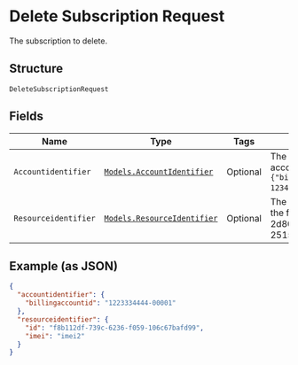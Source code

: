 
# Delete Subscription Request

The subscription to delete.

## Structure

`DeleteSubscriptionRequest`

## Fields

| Name | Type | Tags | Description |
|  --- | --- | --- | --- |
| `Accountidentifier` | [`Models.AccountIdentifier`](../../doc/models/account-identifier.md) | Optional | The ID of the authenticating billing account, in the format `{"billingaccountid":"1234567890-12345"}`. |
| `Resourceidentifier` | [`Models.ResourceIdentifier`](../../doc/models/resource-identifier.md) | Optional | The ID of the target to delete, in the format {"id": "dd1682d3-2d80-cefc-f3ee-25154800beff"}. |

## Example (as JSON)

```json
{
  "accountidentifier": {
    "billingaccountid": "1223334444-00001"
  },
  "resourceidentifier": {
    "id": "f8b112df-739c-6236-f059-106c67bafd99",
    "imei": "imei2"
  }
}
```

